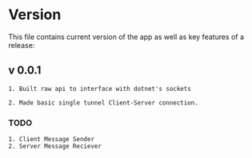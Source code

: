 # Version
This file contains current version of the app as well as key features of a release:
## v 0.0.1
	1. Built raw api to interface with dotnet's sockets

	2. Made basic single tunnel Client-Server connection.

### TODO
	1. Client Message Sender
	2. Server Message Reciever